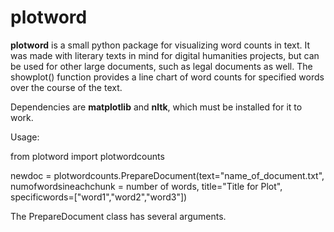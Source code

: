 # plotword
**plotword** is a small python package for visualizing word counts in text. It was made with literary texts in mind for digital humanities projects, but can be used for other large documents, such as legal documents as well. The showplot() function provides a line chart of word counts for specified words over the course of the text.

Dependencies are **matplotlib** and **nltk**, which must be installed for it to work. 

Usage:

from plotword import plotwordcounts

newdoc = plotwordcounts.PrepareDocument(text="name_of_document.txt", numofwordsineachchunk = number of words, title="Title for Plot",
                            specificwords=["word1","word2","word3"])



The PrepareDocument class has several arguments.
